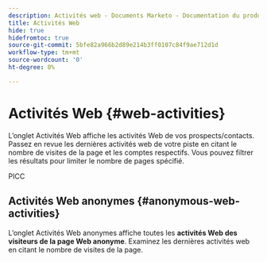 ```yaml
---
description: Activités web - Documents Marketo - Documentation du produit
title: Activités Web
hide: true
hidefromtoc: true
source-git-commit: 5bfe82a966b2d89e214b3ff0107c84f9ae712d1d
workflow-type: tm+mt
source-wordcount: '0'
ht-degree: 0%

---
```


# Activités Web {#web-activities}

L’onglet Activités Web affiche les activités Web de vos prospects/contacts.
Passez en revue les dernières activités web de votre piste en citant le nombre de visites de la page et les comptes respectifs. Vous pouvez filtrer les résultats pour limiter le nombre de pages spécifié.

PICC

## Activités Web anonymes {#anonymous-web-activities}

L’onglet Activités Web anonymes affiche toutes les **activités Web des visiteurs de la page Web anonyme**. Examinez les dernières activités web en citant le nombre de visites de la page.
